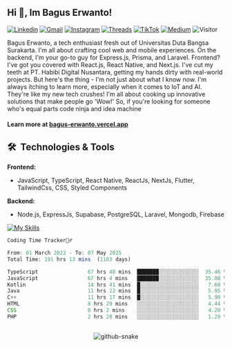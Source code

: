 ## Hi 👋, Im Bagus Erwanto!

[![Linkedin](https://img.shields.io/badge/-baguserwanto-blue?style=flat&logo=Linkedin&logoColor=white)](https://www.linkedin.com/in/bagus-erwanto/)
[![Gmail](https://img.shields.io/badge/-bagus251001@gmail.com-c14438?style=flat&logo=Gmail&logoColor=white)](mailto:bagus251001@gmail.com)
[![Instagram](https://img.shields.io/badge/-bagus_64byte-e4405f?style=flat&logo=Instagram&logoColor=white)](https://www.instagram.com/bagus_64byte/)
[![Threads](https://img.shields.io/badge/-bagus_64byte-000000?style=flat&logo=threads&logoColor=white)](https://www.threads.net/@bagus_64byte)
[![TikTok](https://img.shields.io/badge/-erwantax-black?style=flat&logo=TikTok&logoColor=white)](https://www.tiktok.com/@erwantax)
[![Medium](https://img.shields.io/badge/-@bagus251001-black?style=flat&logo=Medium&logoColor=white)](https://medium.com/@bagus251001)
![Visitor](https://komarev.com/ghpvc/?username=volumeee&label=Visitor&color=2bbc8a)

Bagus Erwanto, a tech enthusiast fresh out of Universitas Duta Bangsa Surakarta. I'm all about crafting cool web and mobile experiences. On the backend, I'm your go-to guy for Express.js, Prisma, and Laravel. Frontend? I've got you covered with React.js, React Native, and Next.js. I've cut my teeth at PT. Habibi Digital Nusantara, getting my hands dirty with real-world projects. But here's the thing - I'm not just about what I know now. I'm always itching to learn more, especially when it comes to IoT and AI. They're like my new tech crushes! I'm all about cooking up innovative solutions that make people go 'Wow!' So, if you're looking for someone who's equal parts code ninja and idea machine

#### Learn more at [bagus-erwanto.vercel.app](https://bagus-erwanto.vercel.app/about)


## 🛠 &nbsp;Technologies & Tools

**Frontend:**
- JavaScript, TypeScript, React Native, ReactJs, NextJs, Flutter, TailwindCss, CSS, Styled Components

**Backend:**
- Node.js, ExpressJs, Supabase, PostgreSQL, Laravel, Mongodb, Firebase

[![My Skills](https://skillicons.dev/icons?i=javascript,react,typescript,nextjs,java,kotlin,python,html,css,tailwind,nodejs,express,mysql,mongodb,prisma,figma,supabase,postgresql,laravel,firebase,vite,webpack,vercel,git,github,githubactions,androidstudio,arduino,postman,tensorflow&theme=light)](https://skillicons.dev)

<!-- language_times_start -->
```typescript
Coding Time Tracker🙆‍♂️

From: 01 March 2022 - To: 07 May 2025
Total Time: 191 hrs 13 mins  (1163 days)

TypeScript                67 hrs 48 mins  ███████░░░░░░░░░░░░░  35.46 %
JavaScript                67 hrs 4 mins   ███████░░░░░░░░░░░░░  35.08 %
Kotlin                    14 hrs 41 mins  █░░░░░░░░░░░░░░░░░░░   7.68 %
Java                      11 hrs 22 mins  █░░░░░░░░░░░░░░░░░░░   5.95 %
C++                       11 hrs 17 mins  █░░░░░░░░░░░░░░░░░░░   5.90 %
HTML                      8 hrs 29 mins   ░░░░░░░░░░░░░░░░░░░░   4.44 %
CSS                       8 hrs 2 mins    ░░░░░░░░░░░░░░░░░░░░   4.20 %
PHP                       2 hrs 28 mins   ░░░░░░░░░░░░░░░░░░░░   1.29 %
```
<!-- language_times_end -->
##
<!-- snake graph -->
<div align="center">
  <picture>
    <source media="(prefers-color-scheme: dark)" srcset="https://github.com/fatkhurrhn/fatkhurrhn/blob/main/github-contribution-grid-snake-dark.svg" />
    <source media="(prefers-color-scheme: light), (prefers-color-scheme: no-preference)" srcset="https://github.com/fatkhurrhn/fatkhurrhn/blob/main/github-contribution-grid-snake.svg" />
    <img src="https://github.com/fatkhurrhn/fatkhurrhn/blob/main/github-contribution-grid-snake.svg" alt="github-snake" />
  </picture>
<!-- <h4> _generated with [Platane/snk](https://platane.me/snk/)_</h4> -->
</div>
<br>
<div align="left">
<!--   <img src="https://github-readme-activity-graph.vercel.app/graph?username=fatkhurrhn&radius=16&theme=react&area=true&order=5" height="auto" alt="by fatkhurhhn"/> -->
<!--   <img src="https://github-readme-activity-graph.vercel.app/graph?username=volumeee&theme=github-compact&radius=16" height="auto" alt="by volumeee"/> -->
